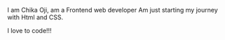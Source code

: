  I am Chika Oji, am a Frontend web developer 
Am just starting my journey with Html and CSS.

I love to code!!!

<!---
Chikaoji/Chikaoji is a ✨ special ✨ repository because its `README.md` (this file) appears on your GitHub profile.
You can click the Preview link to take a look at your changes.
--->
